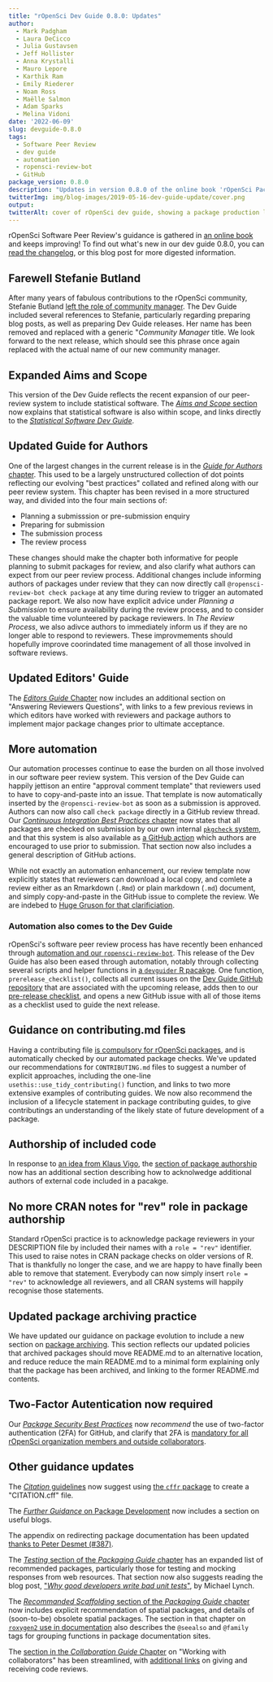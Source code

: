 ```yaml
---
title: "rOpenSci Dev Guide 0.8.0: Updates"
author:
  - Mark Padgham
  - Laura DeCicco
  - Julia Gustavsen
  - Jeff Hollister
  - Anna Krystalli
  - Mauro Lepore
  - Karthik Ram
  - Emily Riederer
  - Noam Ross
  - Maëlle Salmon
  - Adam Sparks
  - Melina Vidoni
date: '2022-06-09'
slug: devguide-0.8.0
tags:
  - Software Peer Review
  - dev guide
  - automation
  - ropensci-review-bot
  - GitHub
package_version: 0.8.0
description: "Updates in version 0.8.0 of the online book 'rOpenSci Packages: Development, Maintenance, and Peer Review rOpenSci Packages: Development, Maintenance, and Peer Review'"
twitterImg: img/blog-images/2019-05-16-dev-guide-update/cover.png
output: 
twitterAlt: cover of rOpenSci dev guide, showing a package production line with small humans discussing, examining and promoting packages
---
```


rOpenSci Software Peer Review's guidance is gathered in [an online book](https://devguide.ropensci.org/) and keeps improving!
To find out what's new in our dev guide 0.8.0, you can [read the changelog](https://devguide.ropensci.org/booknews.html), 
or this blog post for more digested information.

## Farewell Stefanie Butland

After many years of fabulous contributions to the rOpenSci community, Stefanie Butland [left the role of community manager](/blog/2022/01/14/msg-from-stefanie/). The Dev Guide included several references to Stefanie, particularly regarding preparing blog posts, as well as preparing Dev Guide releases. Her name has been removed and replaced with a generic "*Community Manager* title. We look forward to the next release, which should see this phrase once again replaced with the actual name of our new community manager.

## Expanded Aims and Scope

This version of the Dev Guide reflects the recent expansion of our peer-review system to include statistical software. The [*Aims and Scope* section](https://devguide.ropensci.org/policies.html#aims-and-scope) now explains that statistical software is also within scope, and links directly to the [*Statistical Software Dev Guide*](https://stats-devguide.ropensci.org).

## Updated Guide for Authors

One of the largest changes in the current release is in the [*Guide for Authors* chapter](https://devguide.ropensci.org/authors-guide.html). This used to be a largely unstructured collection of dot points reflecting our evolving "best practices" collated and refined along with our peer review system. This chapter has been revised in a more structured way, and divided into the four main sections of:

- Planning a submisssion or pre-submission enquiry
- Preparing for submission
- The submission process
- The review process

These changes should make the chapter both informative for people planning to submit packages for review, and also clarify what authors can expect from our peer review process. Additional changes include informing authors of packages under review that they can now directly call `@ropensci-review-bot check package` at any time during review to trigger an automated package report.
We also now have explicit advice under *Planning a Submission* to ensure availability during the review process, and to consider the valuable time volunteered by package reviewers. In *The Review Process*, we also adivce authors to immediately inform us if they are no longer able to respond to reviewers. These improvmements should hopefully improve coorindated time management of all those involved in software reviews.

## Updated Editors' Guide

The [*Editors Guide* Chapter](https://devguide.ropensci.org/editorguide.html) now includes an additional section on "Answering Reviewers Questions", with links to a few previous reviews in which editors have worked with reviewers and package authors to implement major package changes prior to ultimate acceptance.

## More automation

Our automation processes continue to ease the burden on all those involved in our software peer review system. This version of the Dev Guide can happily jettison an entire "approval comment template" that reviewers used to have to copy-and-paste into an issue. That template is now automatically inserted by the `@ropensci-review-bot` as soon as a submission is approved. Authors can now also call `check package` directly in a GitHub review thread. Our [*Continuous Integration Best Practices* chapter](https://devguide.ropensci.org/ci.html) now states that all packages are checked on submission by our own internal [`pkgcheck` system](https://docs.ropensci.org/pkgcheck), and that this system is also available as [a GitHub action](https://github.com/ropensci-review-tools/pkgcheck-action) which authors are encouraged to use prior to submission. That section now also includes a general description of GitHub actions.

While not exactly an automation enhancement, our review template now explicitly states that reviewers can download a local copy, and comlete a review either as an Rmarkdown (`.Rmd`) or plain markdown (`.md`) document, and simply copy-and-paste in the GitHub issue to complete the review. We are indebed to [Huge Gruson for that clarificiation](https://github.com/ropensci/dev_guide/pull/375).

### Automation also comes to the Dev Guide

rOpenSci's software peer review process has have recently been enhanced through [automation and our `ropensci-review-bot`](/commcalls/2021-12-07). This release of the Dev Guide has also been eased through automation, notably through collecting several scripts and helper functions in [a `devguider` R pacakge](https://github.com/ropensci-org/devguider). One function, `prerelease_checklist()`, collects all current issues on the [Dev Guide GitHub repository](https://github.com/ropensci/dev_guide/issues) that are associated with the upcoming release, adds then to our [pre-release checklist](https://devguide.ropensci.org/bookreleaseissue.html), and opens a new GitHub issue with all of those items as a checklist used to guide the next release.

## Guidance on contributing.md files

Having a contributing file [is compulsory for rOpenSci packages](https://devguide.ropensci.org/collaboration.html?q=contributing#contributing-guide), and is automatically checked by our automated package checks. We've updated our recommendations for `CONTRIBUTING.md` files to suggest a number of explicit approaches, including the one-line `usethis::use_tidy_contributing()` function, and links to two more extensive examples of contributing guides. We now also recommend the inclusion of a lifecycle statement in package contributing guides, to give contributings an understanding of the likely state of future development of a package.

## Authorship of included code

In response to [an idea from Klaus Vigo](https://github.com/ropensci/dev_guide/issues/388), the [section of package authorship](https://devguide.ropensci.org/building.html#authorship) now has an additional section describing how to acknolwedge additional authors of external code included in a pacakge.

## No more CRAN notes for "rev" role in package authorship

Standard rOpenSci practice is to acknowledge package reviewers in your DESCRIPTION file by included their names with a `role = "rev"` identifier. This used to raise notes in CRAN package checks on older versions of R. That is thankfully no longer the case, and we are happy to have finally been able to remove that statement. Everybody can now simply insert `role = "rev"` to acknowledge all reviewers, and all CRAN systems will happily recognise those statements.

## Updated package archiving practice

We have updated our guidance on package evolution to include a new section on [package archiving](file:///data/mega/code/forks/dev_guide/_book/evolution.html#archivalguidance). This section reflects our updated policies that archived packages should move README.md to an alternative location, and reduce reduce the main README.md to a minimal form explaining only that the package has been archived, and linking to the former README.md contents.

## Two-Factor Autentication now required

Our [*Package Security Best Practices*](https://devguide.ropensci.org/package-development-security-best-practices.html) now *recommend* the use of two-factor authentication (2FA) for GitHub, and clarify that 2FA is [mandatory for all rOpenSci organization members and outside collaborators](/blog/2022/05/16/requiring-2fa-for-the-ropensci-github-organization/).

## Other guidance updates

The [*Citation* guidelines](https://devguide.ropensci.org/building.html#citation-file) now suggest using [the `cffr` package](https://docs.ropensci.org/cffr/) to create a "CITATION.cff" file.

The [*Further Guidance* on Package Development](https://devguide.ropensci.org/building.html#further-guidance) now includes a section on useful blogs.

The appendix on redirecting package documentation has been updated [thanks to Peter Desmet (#387)](https://github.com/ropensci/dev_guide/pull/387).

The [*Testing* section of the *Packaging Guide* chapter](https://devguide.ropensci.org/building.html#testing) has an expanded list of recommended packages, particularly those for testing and mocking responses from web resources. That section now also suggests reading the blog post, ["*Why good developers write bad unit tests*"](https://mtlynch.io/good-developers-bad-tests/), by Michael Lynch.

The [*Recommanded Scaffolding* section of the *Packaging Guide* chapter](https://devguide.ropensci.org/building.html#recommended-scaffolding) now includes explicit recommendation of spatial packages, and details of (soon-to-be) obsolete spatial packages. The section in that chapter on [`roxygen2` use in documentation](https://devguide.ropensci.org/building.html#roxygen2-use) also describes the `@seealso` and `@family` tags for grouping functions in package documentation sites.

The [section in the *Collaboration Guide* Chapter](https://devguide.ropensci.org/collaboration.html#gitflow) on "Working with collaborators" has been streamlined, with [additional links](https://github.com/ropensci/dev_guide/pull/374) on giving and receiving code reviews.
